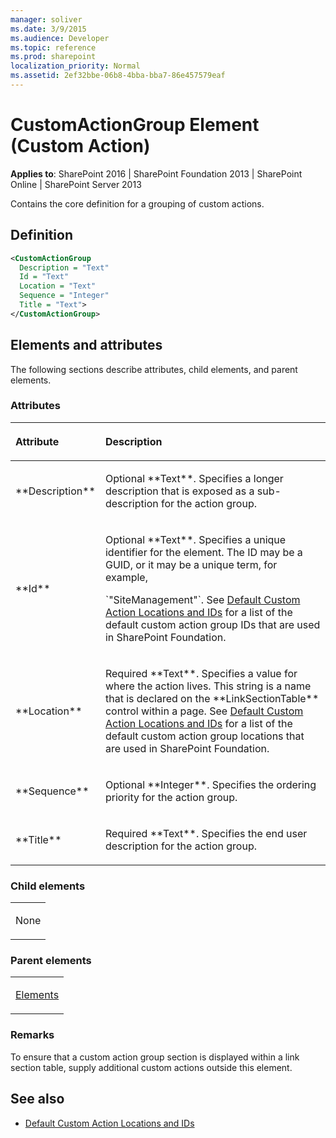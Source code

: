 ```yaml
---
manager: soliver
ms.date: 3/9/2015
ms.audience: Developer
ms.topic: reference
ms.prod: sharepoint
localization_priority: Normal
ms.assetid: 2ef32bbe-06b8-4bba-bba7-86e457579eaf
---
```


# CustomActionGroup Element (Custom Action)

**Applies to**: SharePoint 2016 | SharePoint Foundation 2013 | SharePoint Online | SharePoint Server 2013

Contains the core definition for a grouping of custom actions.

## Definition

```XML
<CustomActionGroup
  Description = "Text"
  Id = "Text"
  Location = "Text"
  Sequence = "Integer"
  Title = "Text">
</CustomActionGroup>
```

## Elements and attributes

The following sections describe attributes, child elements, and parent elements.

### Attributes

<table>
<colgroup>
<col width="20%" />
<col width="80%" />
</colgroup>
<thead>
<tr class="header">
<th align="left"><p>Attribute</p></th>
<th align="left"><p>Description</p></th>
</tr>
</thead>
<tbody>
<tr class="odd">
<td align="left"><p>**Description**</p></td>
<td align="left"><p>Optional **Text**. Specifies a longer description that is exposed as a sub-description for the action group.</p></td>
</tr>
<tr class="even">
<td align="left"><p>**Id**</p></td>
<td align="left"><p>Optional **Text**. Specifies a unique identifier for the element. The ID may be a GUID, or it may be a unique term, for example,</p>
<p>`"SiteManagement"`. See <a href="default-custom-action-locations-and-ids.md">Default Custom Action Locations and IDs</a> for a list of the default custom action group IDs that are used in SharePoint Foundation.</p></td>
</tr>
<tr class="odd">
<td align="left"><p>**Location**</p></td>
<td align="left"><p>Required **Text**. Specifies a value for where the action lives. This string is a name that is declared on the **LinkSectionTable** control within a page. See <a href="default-custom-action-locations-and-ids.md">Default Custom Action Locations and IDs</a> for a list of the default custom action group locations that are used in SharePoint Foundation.</p></td>
</tr>
<tr class="even">
<td align="left"><p>**Sequence**</p></td>
<td align="left"><p>Optional **Integer**. Specifies the ordering priority for the action group.</p></td>
</tr>
<tr class="odd">
<td align="left"><p>**Title**</p></td>
<td align="left"><p>Required **Text**. Specifies the end user description for the action group.</p></td>
</tr>
</tbody>
</table>

### Child elements

<table>
<colgroup>
<col width="100%" />
</colgroup>
<tbody>
<tr class="odd">
<td align="left"><p>None</p></td>
</tr>
</tbody>
</table>

### Parent elements

<table>
<colgroup>
<col width="100%" />
</colgroup>
<tbody>
<tr class="odd">
<td align="left"><p><a href="elements-element-custom-action.md">Elements</a></p></td>
</tr>
</tbody>
</table>

### Remarks

To ensure that a custom action group section is displayed within a link section table, supply additional custom actions outside this element.

## See also

- [Default Custom Action Locations and IDs](default-custom-action-locations-and-ids.md)








